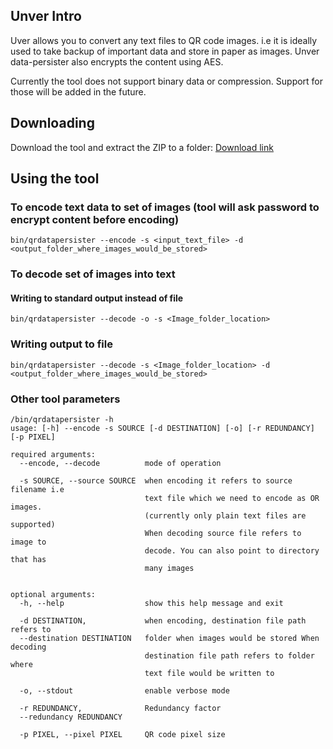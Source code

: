 ## Unver Intro

Uver allows you to convert any text files to QR code images. i.e it is ideally used to take backup of important data and store in paper as images.
Unver data-persister also encrypts the content using AES.

Currently the tool does not support binary data or compression. Support for those will be added in the future.

## Downloading
Download the tool and extract the ZIP to a folder: [Download link](https://github.com/vengadanathan/unver-qrdatapersister/raw/master/build/distributions/qrdatapersister-0.1.zip)

## Using the tool

### To encode text data to set of images (tool will ask password to encrypt content before encoding)

```
bin/qrdatapersister --encode -s <input_text_file> -d <output_folder_where_images_would_be_stored>
```

### To decode set of images into text

#### Writing to standard output instead of file

```
bin/qrdatapersister --decode -o -s <Image_folder_location>
```

### Writing output to file

```
bin/qrdatapersister --decode -s <Image_folder_location> -d <output_folder_where_images_would_be_stored>
```



### Other tool parameters

```
/bin/qrdatapersister -h
usage: [-h] --encode -s SOURCE [-d DESTINATION] [-o] [-r REDUNDANCY] [-p PIXEL]

required arguments:
  --encode, --decode          mode of operation

  -s SOURCE, --source SOURCE  when encoding it refers to source filename i.e
                              text file which we need to encode as OR images.
                              (currently only plain text files are supported)
                              When decoding source file refers to image to
                              decode. You can also point to directory that has
                              many images


optional arguments:
  -h, --help                  show this help message and exit

  -d DESTINATION,             when encoding, destination file path refers to
  --destination DESTINATION   folder when images would be stored When decoding
                              destination file path refers to folder where
                              text file would be written to

  -o, --stdout                enable verbose mode

  -r REDUNDANCY,              Redundancy factor
  --redundancy REDUNDANCY

  -p PIXEL, --pixel PIXEL     QR code pixel size
  ```